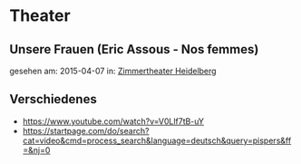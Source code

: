 Theater
=======

Unsere Frauen (Eric Assous - Nos femmes)
----------------------------------------
gesehen am: 2015-04-07
in: [Zimmertheater Heidelberg](http://www.zimmertheaterhd.de/vorstellung/unsere-frauen-2015-03-07/)

Verschiedenes
-------------
* https://www.youtube.com/watch?v=V0Llf7tB-uY
* https://startpage.com/do/search?cat=video&cmd=process_search&language=deutsch&query=pispers&ff=&nj=0
